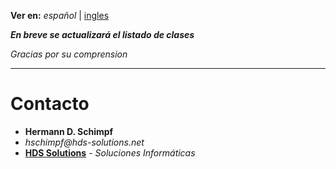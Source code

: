 **Ver en:** _español_ | [ingles](http://code.google.com/p/javaclassesrepository/wiki/fixing?tm=6&wl=en)

**_En breve se actualizará el listado de clases_**

_Gracias por su comprension_

---

# Contacto #
  * **Hermann D. Schimpf**
  * _hschimpf@hds-solutions.net_
  * **[HDS Solutions](http://hds-solutions.net)** - _Soluciones Informáticas_